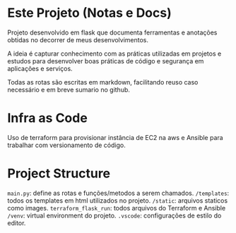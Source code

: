 # Este Projeto (Notas e Docs)

Projeto desenvolvido em flask que documenta ferramentas e anotações obtidas no decorrer de meus desenvolvimentos.

A ideia é capturar conhecimento com as práticas utilizadas em projetos e estudos para desenvolver boas práticas de código e segurança em aplicações e serviços.

Todas as rotas são escritas em markdown, facilitando reuso caso necessário e em breve sumario no github.

# Infra as Code

Uso de terraform para provisionar instância de EC2 na aws e
Ansible para trabalhar com versionamento de código.
# Project Structure

`main.py`: define as rotas e funções/metodos a serem chamados.
`/templates`: todos os templates em html utilizados no projeto.
`/static`: arquivos staticos como images.
`terraform_flask_run`: todos arquivos do Terraform e Ansible
`/venv`: virtual environment do projeto.
`.vscode`: configurações de estilo do editor.
